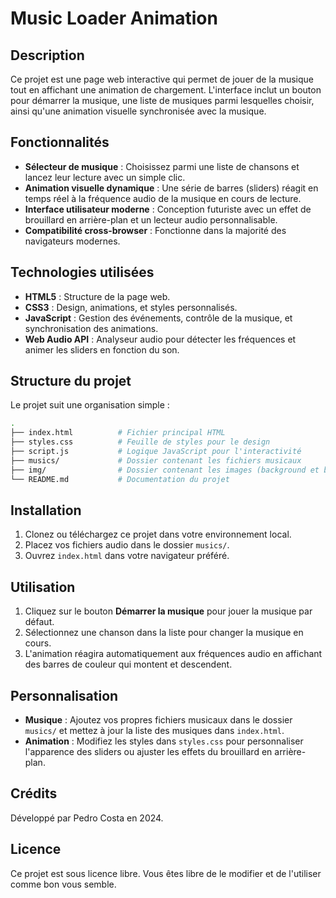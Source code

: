 # Music Loader Animation

## Description

Ce projet est une page web interactive qui permet de jouer de la musique tout en affichant une animation de chargement. L'interface inclut un bouton pour démarrer la musique, une liste de musiques parmi lesquelles choisir, ainsi qu'une animation visuelle synchronisée avec la musique.

## Fonctionnalités

- **Sélecteur de musique** : Choisissez parmi une liste de chansons et lancez leur lecture avec un simple clic.
- **Animation visuelle dynamique** : Une série de barres (sliders) réagit en temps réel à la fréquence audio de la musique en cours de lecture.
- **Interface utilisateur moderne** : Conception futuriste avec un effet de brouillard en arrière-plan et un lecteur audio personnalisable.
- **Compatibilité cross-browser** : Fonctionne dans la majorité des navigateurs modernes.

## Technologies utilisées

- **HTML5** : Structure de la page web.
- **CSS3** : Design, animations, et styles personnalisés.
- **JavaScript** : Gestion des événements, contrôle de la musique, et synchronisation des animations.
- **Web Audio API** : Analyseur audio pour détecter les fréquences et animer les sliders en fonction du son.
  
## Structure du projet

Le projet suit une organisation simple :

```bash
.
├── index.html          # Fichier principal HTML
├── styles.css          # Feuille de styles pour le design
├── script.js           # Logique JavaScript pour l'interactivité
├── musics/             # Dossier contenant les fichiers musicaux
├── img/                # Dossier contenant les images (background et brouillard)
└── README.md           # Documentation du projet
```
## Installation

1. Clonez ou téléchargez ce projet dans votre environnement local.
2. Placez vos fichiers audio dans le dossier `musics/`.
3. Ouvrez `index.html` dans votre navigateur préféré.

## Utilisation

1. Cliquez sur le bouton **Démarrer la musique** pour jouer la musique par défaut.
2. Sélectionnez une chanson dans la liste pour changer la musique en cours.
3. L'animation réagira automatiquement aux fréquences audio en affichant des barres de couleur qui montent et descendent.

## Personnalisation

- **Musique** : Ajoutez vos propres fichiers musicaux dans le dossier `musics/` et mettez à jour la liste des musiques dans `index.html`.
- **Animation** : Modifiez les styles dans `styles.css` pour personnaliser l'apparence des sliders ou ajuster les effets du brouillard en arrière-plan.

## Crédits

Développé par Pedro Costa en 2024.

## Licence

Ce projet est sous licence libre. Vous êtes libre de le modifier et de l'utiliser comme bon vous semble.
